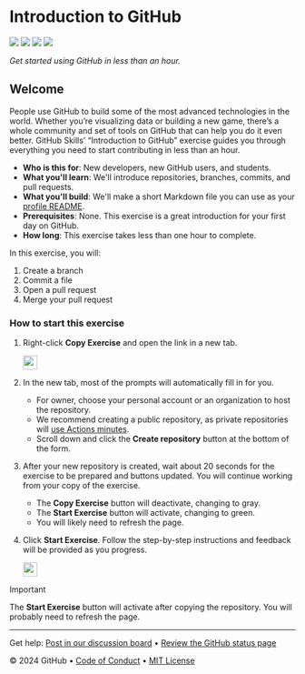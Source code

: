 # Introduction to GitHub

<!-- ![](https://github.com/hawk05236/WSG-ITS-DOPA-VIST-AT-DOPAISHAPPY.MY.CANVA.SITE/actions/workflows/0-start-exercise.yml/badge.svg) -->
![](https://github.com/hawk05236/WSG-ITS-DOPA-VIST-AT-DOPAISHAPPY.MY.CANVA.SITE/actions/workflows/1-create-a-branch.yml/badge.svg)
![](https://github.com/hawk05236/WSG-ITS-DOPA-VIST-AT-DOPAISHAPPY.MY.CANVA.SITE/actions/workflows/2-commit-a-file.yml/badge.svg)
![](https://github.com/hawk05236/WSG-ITS-DOPA-VIST-AT-DOPAISHAPPY.MY.CANVA.SITE/actions/workflows/3-open-a-pull-request.yml/badge.svg)
![](https://github.com/hawk05236/WSG-ITS-DOPA-VIST-AT-DOPAISHAPPY.MY.CANVA.SITE/actions/workflows/4-merge-your-pull-request.yml/badge.svg)

_Get started using GitHub in less than an hour._

## Welcome

People use GitHub to build some of the most advanced technologies in the world. Whether you’re visualizing data or building a new game, there’s a whole community and set of tools on GitHub that can help you do it even better. GitHub Skills’ “Introduction to GitHub” exercise guides you through everything you need to start contributing in less than an hour.

- **Who is this for**: New developers, new GitHub users, and students.
- **What you'll learn**: We'll introduce repositories, branches, commits, and pull requests.
- **What you'll build**: We'll make a short Markdown file you can use as your [profile README](https://docs.github.com/account-and-profile/setting-up-and-managing-your-github-profile/customizing-your-profile/managing-your-profile-readme).
- **Prerequisites**: None. This exercise is a great introduction for your first day on GitHub.
- **How long**: This exercise takes less than one hour to complete.

In this exercise, you will:

1. Create a branch
2. Commit a file
3. Open a pull request
4. Merge your pull request

### How to start this exercise

1. Right-click **Copy Exercise** and open the link in a new tab.

   <a id="copy-exercise">
      <img src="https://img.shields.io/badge/📠_Copy_Exercise-AAA" height="25pt"/>
   </a>

2. In the new tab, most of the prompts will automatically fill in for you.
   - For owner, choose your personal account or an organization to host the repository.
   - We recommend creating a public repository, as private repositories will [use Actions minutes](https://docs.github.chttps://github.com/hawk05236/WSG-ITS-DOPA-VIST-AT-DOPAISHAPPY.MY.CANVA.SITE/billing/managing-billing-for-github-actions/about-billing-for-github-actions).
   - Scroll down and click the **Create repository** button at the bottom of the form.

3. After your new repository is created, wait about 20 seconds for the exercise to be prepared and buttons updated. You will continue working from your copy of the exercise.
   - The **Copy Exercise** button will deactivate, changing to gray.
   - The **Start Exercise** button will activate, changing to green.
   - You will likely need to refresh the page.

4. Click **Start Exercise**. Follow the step-by-step instructions and feedback will be provided as you progress.

   <a id="start-exercise" href="https://github.com/hawk05236/WSG-ITS-DOPA-VIST-AT-DOPAISHAPPY.MY.CANVA.SITE/issues/1">
      <img src="https://img.shields.io/badge/🚀_Start_Exercise-008000" height="25pt"/>
   </a>

> [!IMPORTANT]
> The **Start Exercise** button will activate after copying the repository. You will probably need to refresh the page.

---

Get help: [Post in our discussion board](https://github.com/orgs/skills/discussions/categories/introduction-to-github) &bull; [Review the GitHub status page](https://www.githubstatus.com/)

&copy; 2024 GitHub &bull; [Code of Conduct](https://www.contributor-covenant.org/version/2/1/code_of_conduct/code_of_conduct.md) &bull; [MIT License](https://gh.io/mit)
